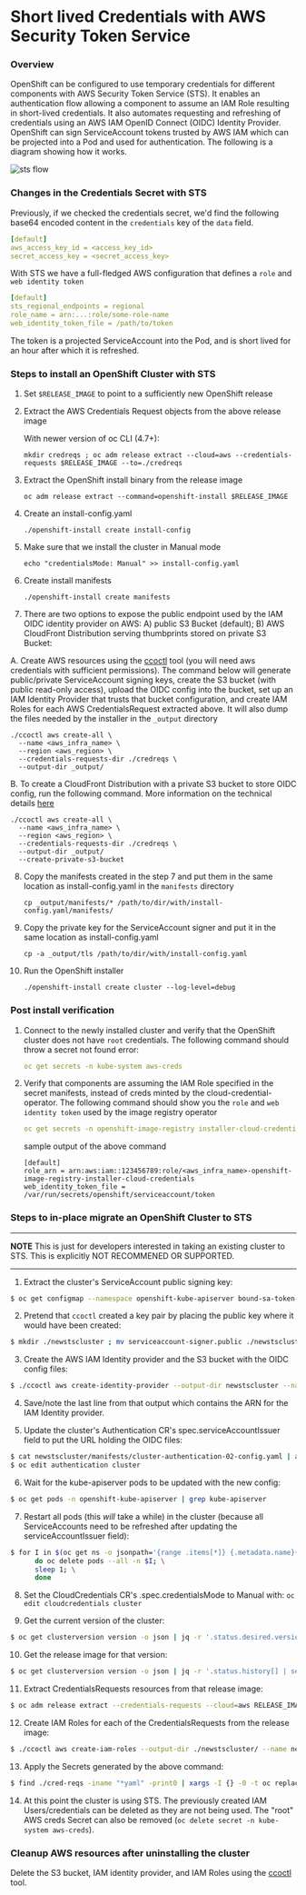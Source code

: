 # Short lived Credentials with AWS Security Token Service
### Overview
OpenShift can be configured to use temporary credentials for different components with AWS Security Token Service (STS). It enables an authentication flow allowing a component to assume an IAM Role resulting in short-lived credentials. It also automates requesting and refreshing of credentials using an AWS IAM OpenID Connect (OIDC) Identity Provider. OpenShift can sign ServiceAccount tokens trusted by AWS IAM which can be projected into a Pod and used for authentication. The following is a diagram showing how it works.

![sts flow](sts_flow.png)

### Changes in the Credentials Secret with STS
Previously, if we checked the credentials secret, we'd find the following base64 encoded content in the `credentials` key of the `data` field.

```yaml
[default]
aws_access_key_id = <access_key_id>
secret_access_key = <secret_access_key>
```

With STS we have a full-fledged AWS configuration that defines a `role` and `web identity token`

```yaml
[default]
sts_regional_endpoints = regional
role_name = arn:...:role/some-role-name
web_identity_token_file = /path/to/token
```
The token is a projected ServiceAccount into the Pod, and is short lived for an hour after which it is refreshed.

### Steps to install an OpenShift Cluster with STS

1. Set `$RELEASE_IMAGE` to point to a sufficiently new OpenShift release
2. Extract the AWS Credentials Request objects from the above release image
   
   With newer version of oc CLI (4.7+):
   ```
   mkdir credreqs ; oc adm release extract --cloud=aws --credentials-requests $RELEASE_IMAGE --to=./credreqs
   ```
3. Extract the OpenShift install binary from the release image
   ```
   oc adm release extract --command=openshift-install $RELEASE_IMAGE
   ```
4. Create an install-config.yaml
   ```
   ./openshift-install create install-config
   ```
5. Make sure that we install the cluster in Manual mode
   ```
   echo "credentialsMode: Manual" >> install-config.yaml
   ``` 
6. Create install manifests
   ```
   ./openshift-install create manifests   
   ```
7. There are two options to expose the public endpoint used by the IAM OIDC identity provider on AWS: A) public S3 Bucket (default); B) AWS CloudFront Distribution serving thumbprints stored on private S3 Bucket:

A. Create AWS resources using the [ccoctl](ccoctl.md#steps-create) tool (you will need aws credentials with sufficient permissions). The command below will generate public/private ServiceAccount signing keys, create the S3 bucket (with public read-only access), upload the OIDC config into the bucket, set up an IAM Identity Provider that trusts that bucket configuration, and create IAM Roles for each AWS CredentialsRequest extracted above. It will also dump the files needed by the installer in the `_output` directory
   ```
   ./ccoctl aws create-all \
     --name <aws_infra_name> \
     --region <aws_region> \
     --credentials-requests-dir ./credreqs \
     --output-dir _output/
   ```

B. To create a CloudFront Distribution with a private S3 bucket to store OIDC config, run the following command. More information on the technical details [here](./sts-private-bucket.md)
   ```
   ./ccoctl aws create-all \
     --name <aws_infra_name> \
     --region <aws_region> \
     --credentials-requests-dir ./credreqs \
     --output-dir _output/
     --create-private-s3-bucket
   ```

8. Copy the manifests created in the step 7 and put them in the same location as install-config.yaml in the `manifests` directory
   ```
   cp _output/manifests/* /path/to/dir/with/install-config.yaml/manifests/
   ```
9. Copy the private key for the ServiceAccount signer and put it in the same location as install-config.yaml
   ```
   cp -a _output/tls /path/to/dir/with/install-config.yaml
   ```
10. Run the OpenShift installer
    ```
    ./openshift-install create cluster --log-level=debug
    ```

### Post install verification

1. Connect to the newly installed cluster and verify that the OpenShift cluster does not have `root` credentials. The following command should throw a secret not found error:
   ```yaml
   oc get secrets -n kube-system aws-creds
   ```
2. Verify that components are assuming the IAM Role specified in the secret manifests, instead of creds minted by the cloud-credential-operator. The following command should show you the `role` and `web identity token` used by the image registry operator
   ```yaml
   oc get secrets -n openshift-image-registry installer-cloud-credentials -o json | jq -r .data.credentials | base64 -d
   ```
   sample output of the above command
   ```
   [default]
   role_arn = arn:aws:iam::123456789:role/<aws_infra_name>-openshift-image-registry-installer-cloud-credentials
   web_identity_token_file = /var/run/secrets/openshift/serviceaccount/token
   ```
### Steps to in-place migrate an OpenShift Cluster to STS

---
**NOTE**
This is just for developers interested in taking an existing cluster to STS. This is explicitly NOT RECOMMENED OR SUPPORTED.

---

1. Extract the cluster's ServiceAccount public signing key:
```bash
$ oc get configmap --namespace openshift-kube-apiserver bound-sa-token-signing-certs --output json | jq --raw-output '.data["service-account-001.pub"]' > serviceaccount-signer.public
```

2. Pretend that `ccoctl` created a key pair by placing the public key where it would have been created:
```bash
$ mkdir ./newstscluster ; mv serviceaccount-signer.public ./newstscluster/serviceaccount-signer.public
```

3. Create the AWS IAM Identity provider and the S3 bucket with the OIDC config files:
```bash
$ ./ccoctl aws create-identity-provider --output-dir newstscluster --name newstscluster --region us-east-2
```

4. Save/note the last line from that output which contains the ARN for the IAM Identity provider.

5. Update the cluster's Authentication CR's spec.serviceAccountIssuer field to put the URL holding the OIDC files:
```bash
$ cat newstscluster/manifests/cluster-authentication-02-config.yaml | awk '/serviceAccountIssuer/ { print $2 }'
$ oc edit authentication cluster
```

6. Wait for the kube-apiserver pods to be updated with the new config:
```bash
$ oc get pods -n openshift-kube-apiserver | grep kube-apiserver
```

7. Restart all pods (this *will* take a while) in the cluster (because all ServiceAccounts need to be refreshed after updating the serviceAccountIssuer field):
```bash
$ for I in $(oc get ns -o jsonpath='{range .items[*]} {.metadata.name}{"\n"} {end}'); \
      do oc delete pods --all -n $I; \
      sleep 1; \
      done
```

8. Set the CloudCredentials CR's .spec.credentialsMode to Manual with: `oc edit cloudcredentials cluster`

9. Get the current version of the cluster:
```bash
$ oc get clusterversion version -o json | jq -r '.status.desired.version'
```

10. Get the release image for that version:
```bash
$ oc get clusterversion version -o json | jq -r '.status.history[] | select(.version == "VERSION_FROM_PREVIOUS_COMMAND") | .image'
```

11. Extract CredentialsRequests resources from that release image:
```bash
$ oc adm release extract --credentials-requests --cloud=aws RELEASE_IMAGE_FROM_PREVIOUS_COMMAND --to cred-reqs
```

12. Create IAM Roles for each of the CredentialsRequests from the release image:
```bash
$ ./ccoctl aws create-iam-roles --output-dir ./newstscluster/ --name newstscluster --identity-provider-arn ARN_CREATED_FROM_CREATE_IDENTITY_PROVIDER_COMMAND --region us-east-2 --credentials-requests-dir ./cred-reqs/
```

13. Apply the Secrets generated by the above command:
```bash
$ find ./cred-reqs -iname "*yaml" -print0 | xargs -I {} -0 -t oc replace -f {}
```

14. At this point the cluster is using STS. The previously created IAM Users/credentials can be deleted as they are not being used. The "root" AWS creds Secret can also be removed (`oc delete secret -n kube-system aws-creds`).

### Cleanup AWS resources after uninstalling the cluster

Delete the S3 bucket, IAM identity provider, and IAM Roles using the  [ccoctl](ccoctl.md#deleting-resources) tool.
